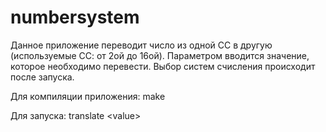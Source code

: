 # numbersystem
Данное приложение переводит число из одной СС в другую (используемые СС: от 2ой до 16ой).
Параметром вводится значение, которое необходимо перевести.
Выбор систем счисления происходит после запуска.

Для компиляции приложения: make

Для запуска: translate \<value>
